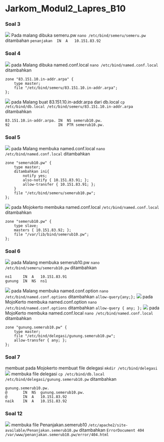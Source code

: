 # Jarkom_Modul2_Lapres_B10
### Soal 3
![](.//img/malang.semerub10.pw.png)
Pada malang dibuka semeru.pw
```nano /etc/bind/semeru/semeru.pw```
ditambahan
```penanjakan  IN  A   10.151.83.92```
### Soal 4
![](.//img/Malang.named.conf.local.jpg)
pada Malang dibuka named.conf.local
```nano /etc/bind/named.conf.local```
ditambahkan
```
zone "83.151.10.in-addr.arpa" {
    type master;
    file "/etc/bind/semeru/83.151.10.in-addr.arpa";
};
```
![](.//img/Malang.83.151.10.JPG)
pada Malang buat 83.151.10.in-addr.arpa dari db.local
```cp /etc/bind/db.local /etc/bind/semeru/83.151.10.in-addr.arpa```
ditambahkan
```
83.151.10.in-addr.arpa. IN  NS semerub10.pw.
92                      IN  PTR semerub10.pw.
```
### Soal 5
![](.//img/Malang.named.conf.local.jpg)
pada Malang membuka named.conf.local
```nano /etc/bind/named.conf.local```
ditambahkan
```
zone "semerub10.pw" {
    type master;
    ditambahkan ini{
        notify yes;
        also-notify { 10.151.83.91; };
        allow-transfer { 10.151.83.91; }; 
    }
    file "/etc/bind/semeru/semerub10.pw";
};
```
![](.//img/Mojokerto.named.conf.local.jpg)
pada Mojokerto membuka named.conf.local
```/etc/bind/named.conf.local```
ditambahkan
```
zone "semerub10.pw" {
    type slave;
    masters { 10.151.83.92; }; 
    file "/var/lib/bind/semerub10.pw";
};
```
### Soal 6
![](.//img/malang.semerub10.pw.JPG)
pada Malang membuka semerub10.pw
```nano /etc/bind/semeru/semerub10.pw```
ditambahkan
```
ns1     IN  A   10.151.83.91
gunung  IN  NS  ns1

```
![](.//img/Malang.named.conf.options.JPG)
pada Malang membuka named.conf.option
```nano /etc/bind/named.conf.options```
ditambahkan
```allow-query{any;};```
![](.//img/Mojokerto.named.conf.options.jpg)
pada MojoKerto membuka named.conf.option
```nano /etc/bind/named.conf.options```
ditambahkan
```allow-query { any; };```
![](.//img/Mojokerto.named.conf.local.jpg)
pada MojoKerto membuka named.conf.local
```nano /etc/bind/named.conf.local```
ditambahkan
```
zone "gunung.semerub10.pw" {
    type master;
    file "/etc/bind/delegasi/gunung.semerub10.pw";
    allow-transfer { any; };
};
```
### Soal 7
membuat pada Mojokerto membuat file delegasi
```mkdir /etc/bind/delegasi```
![](.//img/Mojokerto.delegasi.gunung,.semerub10.pw.jpg)
membuka file delegasi
```cp /etc/bind/db.local /etc/bind/delegasi/gunung.semerub10.pw```
ditambahkan
```
gunung.semerub10.pw.
@       IN  NS  gunung.semerub10.pw.
@       IN  A   10.151.83.92
naik    IN  A   10.151.83.92
```
### Soal 12
![](.//img/Probolinggo.penanjakan.semerub10.pw.1.jpg)
membuka file Penanjakan.semerub10
```/etc/apache2/site-available/Penanjakan.semerub10.pw```
ditambahkan
```ErrorDocument 404 /var/www/penanjakan.semerub10.pw/error/404.html```


